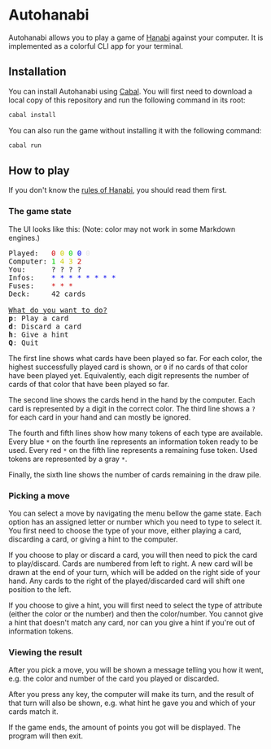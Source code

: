 # Autohanabi

Autohanabi allows you to play a game of [Hanabi](https://en.wikipedia.org/wiki/Hanabi_(card_game))
against your computer.
It is implemented as a colorful CLI app for your terminal.

## Installation

You can install Autohanabi using [Cabal](https://www.haskell.org/cabal/).
You will first need to download a local copy of this repository
and run the following command in its root:

```sh
cabal install
```

You can also run the game without installing it with the following command:

```sh
cabal run
```

## How to play

If you don't know the [rules of Hanabi](https://en.wikipedia.org/wiki/Hanabi_(card_game)#Gameplay),
you should read them first.

### The game state

The UI looks like this: (Note: color may not work in some Markdown engines.)

<pre>
Played:   <span style="color:#cd0000;">0</span> <span style="color:#cdcd00;">0</span> <span style="color:#00cd00;">0</span> <span style="color:#0000ee;">0</span> <span style="color:#e5e5e5;">0</span>
Computer: <span style="color:#00cd00;">1</span> <span style="color:#cdcd00;">4</span> <span style="color:#cdcd00;">3</span> <span style="color:#cd0000;">2</span>
You:      ? ? ? ?
Infos:    <span style="color:#0000ee;">*</span> <span style="color:#0000ee;">*</span> <span style="color:#0000ee;">*</span> <span style="color:#0000ee;">*</span> <span style="color:#0000ee;">*</span> <span style="color:#0000ee;">*</span> <span style="color:#0000ee;">*</span> <span style="color:#0000ee;">*</span>
Fuses:    <span style="color:#cd0000;">*</span> <span style="color:#cd0000;">*</span> <span style="color:#cd0000;">*</span>
Deck:     42 cards

<span style="text-decoration:underline;">What do you want to do?</span>
<span style="font-weight:bold;">p</span>: Play a card
<span style="font-weight:bold;">d</span>: Discard a card
<span style="font-weight:bold;">h</span>: Give a hint
<span style="font-weight:bold;">Q</span>: Quit
</pre>

The first line shows what cards have been played so far.
For each color, the highest successfully played card is shown,
or `0` if no cards of that color have been played yet.
Equivalently, each digit represents the number of cards of that color that have been played so far.

The second line shows the cards hend in the hand by the computer.
Each card is represented by a digit in the correct color.
The third line shows a `?` for each card in your hand and can mostly be ignored.

The fourth and fifth lines show how many tokens of each type are available.
Every blue `*` on the fourth line represents an information token ready to be used.
Every red `*` on the fifth line represents a remaining fuse token.
Used tokens are represented by a gray `*`.

Finally, the sixth line shows the number of cards remaining in the draw pile.

### Picking a move

You can select a move by navigating the menu bellow the game state.
Each option has an assigned letter or number which you need to type to select it.
You first need to choose the type of your move, either playing a card, discarding a card,
or giving a hint to the computer.

If you choose to play or discard a card, you will then need to pick the card to play/discard.
Cards are numbered from left to right.
A new card will be drawn at the end of your turn, which will be added on the right side of your hand.
Any cards to the right of the played/discarded card will shift one position to the left.

If you choose to give a hint, you will first need to select the type of attribute
(either the color or the number) and then the color/number.
You cannot give a hint that doesn't match any card,
nor can you give a hint if you're out of information tokens.

### Viewing the result

After you pick a move, you will be shown a message telling you how it went,
e.g. the color and number of the card you played or discarded.

After you press any key, the computer will make its turn,
and the result of that turn will also be shown,
e.g. what hint he gave you and which of your cards match it.

If the game ends, the amount of points you got will be displayed.
The program will then exit.
